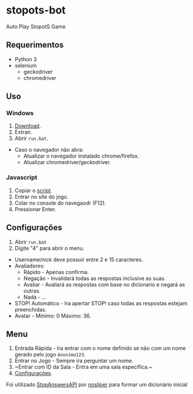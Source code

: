 # stopots-bot
Auto Play StopotS Game

## Requerimentos
* Python 3
* selenium
  * geckodriver
  * chromedriver

## Uso
### Windows
1. [Download](https://github.com/Lucas8x/stopots-bot/archive/master.zip).
2. Extrair.
3. Abrir `run.bat`.

* Caso o navegador não abra:
  * Atualizar o navegador instalado chrome/firefox.
  * Atualizar chromedriver/geckodriver.

### Javascript
1. Copiar o [script](https://raw.githubusercontent.com/Lucas8x/stopots-bot/master/stopots-bot.js).
2. Entrar no site do jogo.
3. Colar no console do navegaodr (F12).
4. Pressionar Enter.

## Configurações
1. Abrir `run.bat`
2. Digite "4" para abrir o menu.

* Username/nick deve possuir entre 2 e 15 caracteres.
* Avaliadores:
  * Rápido - Apenas confirma.
  * Negação - Invalidará todas as respostas inclusive as suas.
  * Avaliar - Avaliará as respostas com base no dicionario e negará as outras.
  * Nada - ...
* STOP! Automático - Ira apertar STOP! caso todas as respostas estejam preenchidas.
* Avatar - Mínimo: 0 Máximo: 36.

## Menu
1. Entrada Rápida - Ira entrar com o nome definido se não com um nome gerado pelo jogo `Anonimo123`.
2. Entrar no Jogo - Sempre ira perguntar um nome.
3. ~Entrar com ID da Sala - Entra em uma sala específica.~
4. [Configurações](#configurações).

Foi utilizado [StopAnswersAPI](https://github.com/nosliper/StopAnswersAPI) por [nosliper](https://github.com/nosliper) para formar um dicionário inicial
